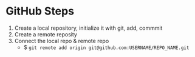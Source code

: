 # GitHub Steps

1. Create a local repository, initialize it with git, add, commmit
2. Create a remote reposity 
3. Connect the local repo & remote repo
    - $ `git remote add origin git@github.com:USERNAME/REPO_NAME.git`
